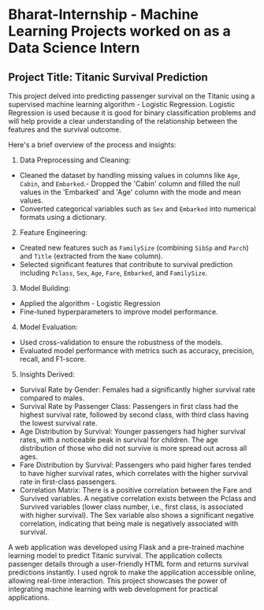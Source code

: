 # Bharat-Internship - Machine Learning Projects worked on as a Data Science Intern

## Project Title: Titanic Survival Prediction  

This project delved into predicting passenger survival on the Titanic using a supervised machine learning algorithm - Logistic Regression. Logistic Regression is used because it is good for binary classification problems and will help provide a clear understanding of the relationship between the features and the survival outcome.  

Here's a brief overview of the process and insights:

1. Data Preprocessing and Cleaning:
- Cleaned the dataset by handling missing values in columns like `Age`, `Cabin`, and `Embarked`.- Dropped the 'Cabin' column and filled the null values in the 'Embarked' and 'Age' column with the mode and mean values.
- Converted categorical variables such as `Sex` and `Embarked` into numerical formats using a dictionary.

2. Feature Engineering:
- Created new features such as `FamilySize` (combining `SibSp` and `Parch`) and `Title` (extracted from the `Name` column).
- Selected significant features that contribute to survival prediction including `Pclass`, `Sex`, `Age`, `Fare`, `Embarked`, and `FamilySize`.

3. Model Building:
- Applied the algorithm - Logistic Regression
- Fine-tuned hyperparameters to improve model performance.

4. Model Evaluation:
- Used cross-validation to ensure the robustness of the models.
- Evaluated model performance with metrics such as accuracy, precision, recall, and F1-score.

5. Insights Derived:
- Survival Rate by Gender: Females had a significantly higher survival rate compared to males.
- Survival Rate by Passenger Class: Passengers in first class had the highest survival rate, followed by second class, with third class having the lowest survival rate.
- Age Distribution by Survival: Younger passengers had higher survival rates, with a noticeable peak in survival for children.
                                The age distribution of those who did not survive is more spread out across all ages.
- Fare Distribution by Survival: Passengers who paid higher fares tended to have higher survival rates, which correlates with the higher survival rate in first-class passengers.
- Correlation Matrix: There is a positive correlation between the Fare and Survived variables.
                      A negative correlation exists between the Pclass and Survived variables (lower class number, i.e., first class, is associated with higher survival).
                      The Sex variable also shows a significant negative correlation, indicating that being male is negatively associated with survival.

A web application was developed using Flask and a pre-trained machine learning model to predict Titanic survival. The application collects passenger details through a user-friendly HTML form and returns survival predictions instantly. I used ngrok to make the application accessible online, allowing real-time interaction. 
This project showcases the power of integrating machine learning with web development for practical applications.
